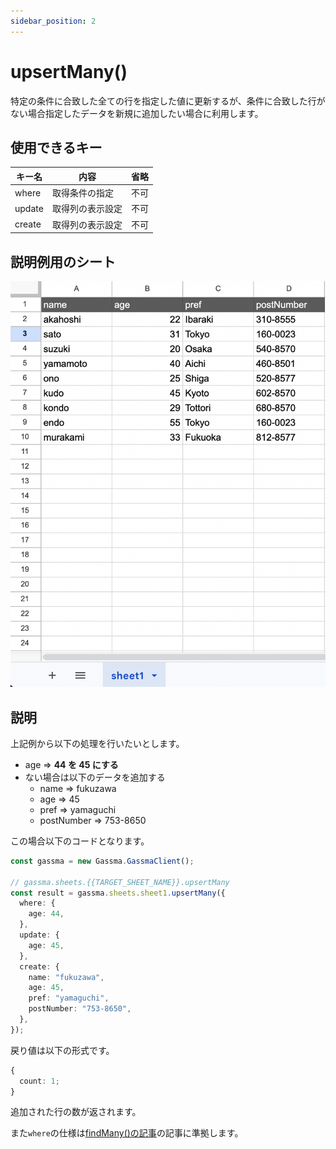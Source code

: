 ```yaml
---
sidebar_position: 2
---
```


# upsertMany()

特定の条件に合致した全ての行を指定した値に更新するが、条件に合致した行がない場合指定したデータを新規に追加したい場合に利用します。

## 使用できるキー

| キー名 | 内容             | 省略 |
| ------ | ---------------- | ---- |
| where  | 取得条件の指定   | 不可 |
| update | 取得列の表示設定 | 不可 |
| create | 取得列の表示設定 | 不可 |

## 説明例用のシート

![説明用シート](../../img/exampleSheet.png)

## 説明

上記例から以下の処理を行いたいとします。

- age => **44 を 45 にする**
- ない場合は以下のデータを追加する
  - name => fukuzawa
  - age => 45
  - pref => yamaguchi
  - postNumber => 753-8650

この場合以下のコードとなります。

```ts
const gassma = new Gassma.GassmaClient();

// gassma.sheets.{{TARGET_SHEET_NAME}}.upsertMany
const result = gassma.sheets.sheet1.upsertMany({
  where: {
    age: 44,
  },
  update: {
    age: 45,
  },
  create: {
    name: "fukuzawa",
    age: 45,
    pref: "yamaguchi",
    postNumber: "753-8650",
  },
});
```

戻り値は以下の形式です。

```ts
{
  count: 1;
}
```

追加された行の数が返されます。

また`where`の仕様は[findMany()の記事](../Read/findMany)の記事に準拠します。

